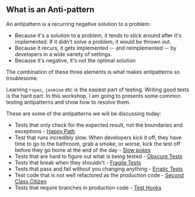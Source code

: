 ## What is an Anti-pattern

An antipattern is a recurring negative solution to a problem:
- Because it's a solution to a problem, it tends to stick around after it's implemented. If it didn't solve a problem, it would be thrown out.
- Because it recurs, it gets implemented -- and reimplemented -- by developers in a wide variety of settings.
- Because it's negative, it's not the optimal solution

The combination of these three elements is what makes antipatterns so troublesome.

Learning `rspec`, `jasmine` etc is the easiest part of testing. Writing good tests is the hard part. In this workshop, I am going to presents some common testing antipatterns and show how to resolve them.

These are some of the antipatterns we will be discussing today:

-  Tests that only check for the expected result, not the boundaries and exceptions - [Happy Path](happy-path.md)
- Test that runs incredibly slow. When developers kick it off, they have time to go to the bathroom, grab a smoke, or worse, kick the test off before they go home at the end of the day - [Slow pokes](slow-pokes.md)
-  Tests that are hard to figure out what is being tested - [Obscure Tests](obscure-tests.md)
-  Tests that break when they shouldn't - [Fragile Tests](fragile-tests.md)
-  Tests that pass and fail without you changing anything - [Erratic Tests](erratic-tests.md)
-  Test code that is not well refactored as the production code - [Second Class Citizen](second-class-citizen.md)
-  Tests that require branches in production code - [Test Hooks](test-hooks.md)
